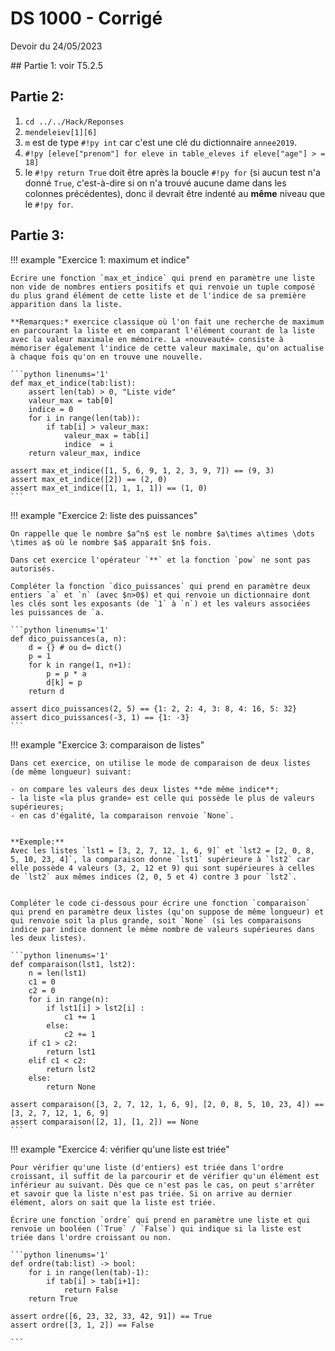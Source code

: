 # DS 1000 - Corrigé
Devoir du 24/05/2023

## Partie 1: voir T5.2.5

## Partie 2:

1. `cd ../../Hack/Reponses`
2. `mendeleiev[1][6]`
3. `m` est de type `#!py int` car c'est une clé du dictionnaire `annee2019`.
4. `#!py [eleve["prenom"] for eleve in table_eleves if eleve["age"] > = 18]` 
5. le `#!py return True` doit être après la boucle `#!py for` (si aucun test n'a donné `True`, c'est-à-dire si on n'a trouvé aucune dame dans les colonnes précédentes), donc il devrait être indenté au **même** niveau que le `#!py for`.


## Partie 3:

!!! example "Exercice 1: maximum et indice"

    Écrire une fonction `max_et_indice` qui prend en paramètre une liste non vide de nombres entiers positifs et qui renvoie un tuple composé du plus grand élément de cette liste et de l'indice de sa première apparition dans la liste.

    **Remarques:* exercice classique où l'on fait une recherche de maximum en parcourant la liste et en comparant l'élément courant de la liste avec la valeur maximale en mémoire. La «nouveauté» consiste à mémoriser également l'indice de cette valeur maximale, qu'on actualise à chaque fois qu'on en trouve une nouvelle.

    ```python linenums='1'
    def max_et_indice(tab:list):
        assert len(tab) > 0, "Liste vide"
        valeur_max = tab[0]
        indice = 0
        for i in range(len(tab)):
            if tab[i] > valeur_max:
                valeur_max = tab[i]
                indice  = i
        return valeur_max, indice
    
    assert max_et_indice([1, 5, 6, 9, 1, 2, 3, 9, 7]) == (9, 3)
    assert max_et_indice([2]) == (2, 0)
    assert max_et_indice([1, 1, 1, 1]) == (1, 0)
    ```


!!! example "Exercice 2: liste des puissances"

    On rappelle que le nombre $a^n$ est le nombre $a\times a\times \dots \times a$ où le nombre $a$ apparaît $n$ fois.

    Dans cet exercice l'opérateur `**` et la fonction `pow` ne sont pas autorisés.

    Compléter la fonction `dico_puissances` qui prend en paramètre deux entiers `a` et `n` (avec $n>0$) et qui renvoie un dictionnaire dont les clés sont les exposants (de `1` à `n`) et les valeurs associées les puissances de `a.

    ```python linenums='1'
    def dico_puissances(a, n):
        d = {} # ou d= dict()
        p = 1
        for k in range(1, n+1):
            p = p * a
            d[k] = p
        return d

    assert dico_puissances(2, 5) == {1: 2, 2: 4, 3: 8, 4: 16, 5: 32}
    assert dico_puissances(-3, 1) == {1: -3}
    ```

!!! example "Exercice 3: comparaison de listes"

    Dans cet exercice, on utilise le mode de comparaison de deux listes (de même longueur) suivant:

    - on compare les valeurs des deux listes **de même indice**;
    - la liste «la plus grande» est celle qui possède le plus de valeurs supérieures;
    - en cas d'égalité, la comparaison renvoie `None`.


    **Exemple:**
    Avec les listes `lst1 = [3, 2, 7, 12, 1, 6, 9]` et `lst2 = [2, 0, 8, 5, 10, 23, 4]`, la comparaison donne `lst1` supérieure à `lst2` car elle possède 4 valeurs (3, 2, 12 et 9) qui sont supérieures à celles de `lst2` aux mêmes indices (2, 0, 5 et 4) contre 3 pour `lst2`.


    Compléter le code ci-dessous pour écrire une fonction `comparaison` qui prend en paramètre deux listes (qu'on suppose de même longueur) et qui renvoie soit la plus grande, soit `None` (si les comparaisons indice par indice donnent le même nombre de valeurs supérieures dans les deux listes).

    ```python linenums='1'
    def comparaison(lst1, lst2):
        n = len(lst1)
        c1 = 0
        c2 = 0
        for i in range(n):
            if lst1[i] > lst2[i] :
                c1 += 1
            else:
                c2 += 1
        if c1 > c2:
            return lst1
        elif c1 < c2:
            return lst2
        else:
            return None

    assert comparaison([3, 2, 7, 12, 1, 6, 9], [2, 0, 8, 5, 10, 23, 4]) == [3, 2, 7, 12, 1, 6, 9]
    assert comparaison([2, 1], [1, 2]) == None
    ```


!!! example "Exercice 4: vérifier qu'une liste est triée"

    Pour vérifier qu'une liste (d'entiers) est triée dans l'ordre croissant, il suffit de la parcourir et de vérifier qu'un élèment est inférieur au suivant. Dès que ce n'est pas le cas, on peut s'arrêter et savoir que la liste n'est pas triée. Si on arrive au dernier élément, alors on sait que la liste est triée.

    Écrire une fonction `ordre` qui prend en paramètre une liste et qui renvoie un booléen (`True` / `False`) qui indique si la liste est triée dans l'ordre croissant ou non.

    ```python linenums='1'
    def ordre(tab:list) -> bool:
        for i in range(len(tab)-1):
            if tab[i] > tab[i+1]:
                return False
        return True
        
    assert ordre([6, 23, 32, 33, 42, 91]) == True
    assert ordre([3, 1, 2]) == False

    ```
